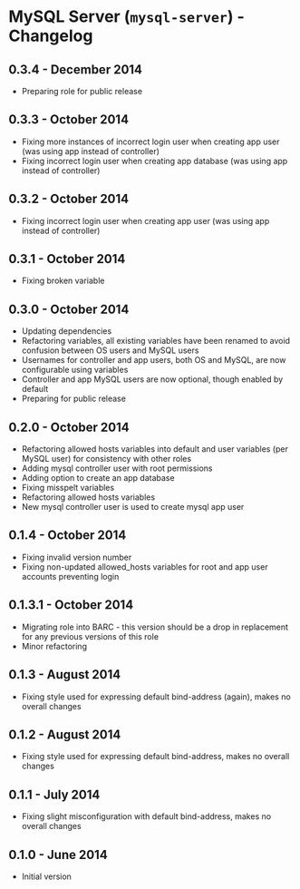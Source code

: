 # MySQL Server (`mysql-server`) - Changelog

## 0.3.4 - December 2014

* Preparing role for public release

## 0.3.3 - October 2014

* Fixing more instances of incorrect login user when creating app user (was using app instead of controller)
* Fixing incorrect login user when creating app database (was using app instead of controller)

## 0.3.2 - October 2014

* Fixing incorrect login user when creating app user (was using app instead of controller)

## 0.3.1 - October 2014

* Fixing broken variable

## 0.3.0 - October 2014

* Updating dependencies
* Refactoring variables, all existing variables have been renamed to avoid confusion between OS users and MySQL users
* Usernames for controller and app users, both OS and MySQL, are now configurable using variables
* Controller and app MySQL users are now optional, though enabled by default
* Preparing for public release

## 0.2.0 - October 2014

* Refactoring allowed hosts variables into default and user variables (per MySQL user) for consistency with other roles
* Adding mysql controller user with root permissions
* Adding option to create an app database
* Fixing misspelt variables
* Refactoring allowed hosts variables
* New mysql controller user is used to create mysql app user

## 0.1.4 - October 2014

* Fixing invalid version number
* Fixing non-updated allowed_hosts variables for root and app user accounts preventing login

## 0.1.3.1 - October 2014

* Migrating role into BARC - this version should be a drop in replacement for any previous versions of this role
* Minor refactoring

## 0.1.3 - August 2014

* Fixing style used for expressing default bind-address (again), makes no overall changes

## 0.1.2 - August 2014

* Fixing style used for expressing default bind-address, makes no overall changes

## 0.1.1 - July 2014

* Fixing slight misconfiguration with default bind-address, makes no overall changes

## 0.1.0 - June 2014

* Initial version
